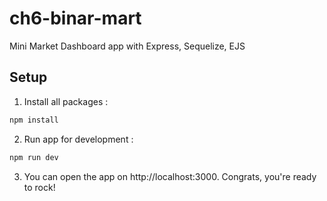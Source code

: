 # ch6-binar-mart

Mini Market Dashboard app with Express, Sequelize, EJS

## Setup

1. Install all packages :

```bash
npm install
```

2. Run app for development :

```bash
npm run dev
```

3. You can open the app on http://localhost:3000. Congrats, you're ready to rock!
